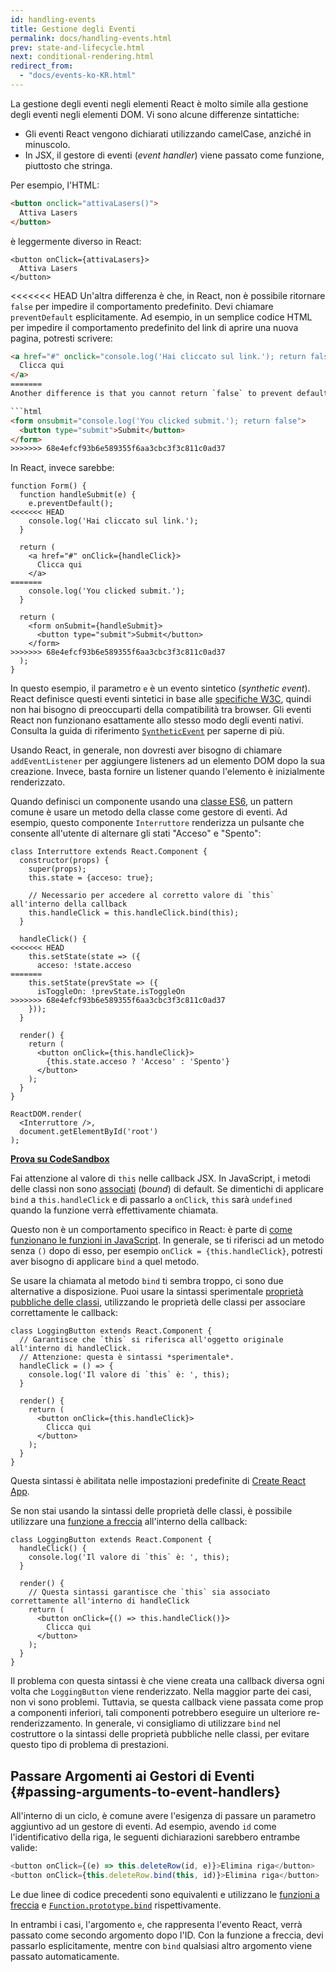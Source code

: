 ```yaml
---
id: handling-events
title: Gestione degli Eventi
permalink: docs/handling-events.html
prev: state-and-lifecycle.html
next: conditional-rendering.html
redirect_from:
  - "docs/events-ko-KR.html"
---
```


La gestione degli eventi negli elementi React è molto simile alla gestione degli eventi negli elementi DOM. Vi sono alcune differenze sintattiche:

* Gli eventi React vengono dichiarati utilizzando camelCase, anziché in minuscolo.
* In JSX, il gestore di eventi (_event handler_) viene passato come funzione, piuttosto che stringa.

Per esempio, l'HTML:

```html
<button onclick="attivaLasers()">
  Attiva Lasers
</button>
```

è leggermente diverso in React:

```js{1}
<button onClick={attivaLasers}>
  Attiva Lasers
</button>
```

<<<<<<< HEAD
Un'altra differenza è che, in React, non è possibile ritornare `false` per impedire il comportamento predefinito. Devi chiamare `preventDefault` esplicitamente. Ad esempio, in un semplice codice HTML per impedire il comportamento predefinito del link di aprire una nuova pagina, potresti scrivere:

```html
<a href="#" onclick="console.log('Hai cliccato sul link.'); return false">
  Clicca qui
</a>
=======
Another difference is that you cannot return `false` to prevent default behavior in React. You must call `preventDefault` explicitly. For example, with plain HTML, to prevent the default form behavior of submitting, you can write:

```html
<form onsubmit="console.log('You clicked submit.'); return false">
  <button type="submit">Submit</button>
</form>
>>>>>>> 68e4efcf93b6e589355f6aa3cbc3f3c811c0ad37
```

In React, invece sarebbe:

```js{3}
function Form() {
  function handleSubmit(e) {
    e.preventDefault();
<<<<<<< HEAD
    console.log('Hai cliccato sul link.');
  }

  return (
    <a href="#" onClick={handleClick}>
      Clicca qui
    </a>
=======
    console.log('You clicked submit.');
  }

  return (
    <form onSubmit={handleSubmit}>
      <button type="submit">Submit</button>
    </form>
>>>>>>> 68e4efcf93b6e589355f6aa3cbc3f3c811c0ad37
  );
}
```

In questo esempio, il parametro `e` è un evento sintetico (_synthetic event_). React definisce questi eventi sintetici in base alle [specifiche W3C](https://www.w3.org/TR/DOM-Level-3-Events/), quindi non hai bisogno di preoccuparti della compatibilità tra browser. Gli eventi React non funzionano esattamente allo stesso modo degli eventi nativi. Consulta la guida di riferimento [`SyntheticEvent`](/docs/events.html) per saperne di più.

Usando React, in generale, non dovresti aver bisogno di chiamare `addEventListener` per aggiungere listeners ad un elemento DOM dopo la sua creazione. Invece, basta fornire un listener quando l'elemento è inizialmente renderizzato.

Quando definisci un componente usando una [classe ES6](https://developer.mozilla.org/it/docs/Web/JavaScript/Reference/Classes), un pattern comune è usare un metodo della classe come gestore di eventi. Ad esempio, questo componente `Interruttore` renderizza un pulsante che consente all'utente di alternare gli stati "Acceso" e "Spento":

```js{6,7,10-14,18}
class Interruttore extends React.Component {
  constructor(props) {
    super(props);
    this.state = {acceso: true};

    // Necessario per accedere al corretto valore di `this` all'interno della callback
    this.handleClick = this.handleClick.bind(this);
  }

  handleClick() {
<<<<<<< HEAD
    this.setState(state => ({
      acceso: !state.acceso
=======
    this.setState(prevState => ({
      isToggleOn: !prevState.isToggleOn
>>>>>>> 68e4efcf93b6e589355f6aa3cbc3f3c811c0ad37
    }));
  }

  render() {
    return (
      <button onClick={this.handleClick}>
        {this.state.acceso ? 'Acceso' : 'Spento'}
      </button>
    );
  }
}

ReactDOM.render(
  <Interruttore />,
  document.getElementById('root')
);
```

**[Prova su CodeSandbox](codesandbox://handling-events/1.js)**

Fai attenzione al valore di `this` nelle callback JSX. In JavaScript, i metodi delle classi non sono [associati](https://developer.mozilla.org/it/docs/Web/JavaScript/Reference/Global_objects/Function/bind) (_bound_) di default. Se dimentichi di applicare `bind` a `this.handleClick` e di passarlo a `onClick`, `this` sarà `undefined` quando la funzione verrà effettivamente chiamata.

Questo non è un comportamento specifico in React: è parte di [come funzionano le funzioni in JavaScript](https://www.smashingmagazine.com/2014/01/understanding-javascript-function-prototype-bind/). In generale, se ti riferisci ad un metodo senza `()` dopo di esso, per esempio `onClick = {this.handleClick}`, potresti aver bisogno di applicare `bind` a quel metodo.

Se usare la chiamata al metodo `bind` ti sembra troppo, ci sono due alternative a disposizione. Puoi usare la sintassi sperimentale [proprietà pubbliche delle classi](https://babeljs.io/docs/plugins/transform-class-properties/), utilizzando le proprietà delle classi per associare correttamente le callback:

```js{2-6}
class LoggingButton extends React.Component {
  // Garantisce che `this` si riferisca all'oggetto originale all'interno di handleClick.
  // Attenzione: questa è sintassi *sperimentale*.
  handleClick = () => {
    console.log('Il valore di `this` è: ', this);
  }

  render() {
    return (
      <button onClick={this.handleClick}>
        Clicca qui
      </button>
    );
  }
}
```

Questa sintassi è abilitata nelle impostazioni predefinite di [Create React App](https://github.com/facebookincubator/create-react-app).

Se non stai usando la sintassi delle proprietà delle classi, è possibile utilizzare una [funzione a freccia](https://developer.mozilla.org/it/docs/Web/JavaScript/Reference/Functions/Arrow_functions) all'interno della callback:

```js{7-9}
class LoggingButton extends React.Component {
  handleClick() {
    console.log('Il valore di `this` è: ', this);
  }

  render() {
    // Questa sintassi garantisce che `this` sia associato correttamente all'interno di handleClick
    return (
      <button onClick={() => this.handleClick()}>
        Clicca qui
      </button>
    );
  }
}
```

Il problema con questa sintassi è che viene creata una callback diversa ogni volta che `LoggingButton` viene renderizzato. Nella maggior parte dei casi, non vi sono problemi. Tuttavia, se questa callback viene passata come prop a componenti inferiori, tali componenti potrebbero eseguire un ulteriore re-renderizzamento. In generale, vi consigliamo di utilizzare `bind` nel costruttore o la sintassi delle proprietà pubbliche nelle classi, per evitare questo tipo di problema di prestazioni.

## Passare Argomenti ai Gestori di Eventi {#passing-arguments-to-event-handlers}

All'interno di un ciclo, è comune avere l'esigenza di passare un parametro aggiuntivo ad un gestore di eventi. Ad esempio, avendo `id` come l'identificativo della riga, le seguenti dichiarazioni sarebbero entrambe valide:

```js
<button onClick={(e) => this.deleteRow(id, e)}>Elimina riga</button>
<button onClick={this.deleteRow.bind(this, id)}>Elimina riga</button>
```

Le due linee di codice precedenti sono equivalenti e utilizzano le [funzioni a freccia](https://developer.mozilla.org/it/docs/Web/JavaScript/Reference/Functions_and_function_scope/Arrow_functions) e [`Function.prototype.bind`](https://developer.mozilla.org/en-US/docs/Web/JavaScript/Reference/Global_objects/Function/bind) rispettivamente.

In entrambi i casi, l'argomento `e`, che rappresenta l'evento React, verrà passato come secondo argomento dopo l'ID. Con la funzione a freccia, devi passarlo esplicitamente, mentre con `bind` qualsiasi altro argomento viene passato automaticamente.
